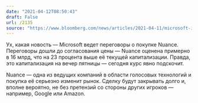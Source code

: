 ```yaml
---
date: "2021-04-12T08:50:43"
draft: False
url: /2135
source: "https://www.bloomberg.com/news/articles/2021-04-11/microsoft-is-said-to-be-in-talks-to-buy-nuance-communications"
---
```


Ух, какая новость — Microsoft ведет переговоры о покупке Nuance. Переговоры дошли до согласования цены — Nuance оценена примерно в 16 млрд, что на 23 процента выше её текущей капитализации. Правда, это капитализация на вечер пятницы — сегодня курс явно подскочит.

Nuance — одна из ведущих компаний в области голосовых технологий и покупка её серьезно изменит рынок. Сделку будут закрывать долго и, вполне вероятно, не без претензий со стороны других игроков — например, Google или Amazon.
